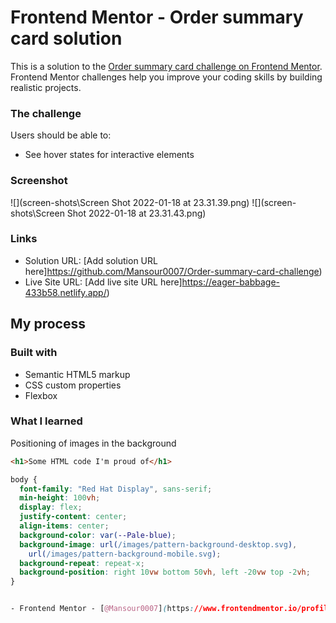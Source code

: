 # Frontend Mentor - Order summary card solution

This is a solution to the [Order summary card challenge on Frontend Mentor](https://www.frontendmentor.io/challenges/order-summary-component-QlPmajDUj). Frontend Mentor challenges help you improve your coding skills by building realistic projects.

### The challenge

Users should be able to:

- See hover states for interactive elements

### Screenshot

![](screen-shots\Screen Shot 2022-01-18 at 23.31.39.png)
![](screen-shots\Screen Shot 2022-01-18 at 23.31.43.png)

### Links

- Solution URL: [Add solution URL here]https://github.com/Mansour0007/Order-summary-card-challenge)
- Live Site URL: [Add live site URL here]https://eager-babbage-433b58.netlify.app/)

## My process

### Built with

- Semantic HTML5 markup
- CSS custom properties
- Flexbox

### What I learned

Positioning of images in the background

```html
<h1>Some HTML code I'm proud of</h1>
```

```css
body {
  font-family: "Red Hat Display", sans-serif;
  min-height: 100vh;
  display: flex;
  justify-content: center;
  align-items: center;
  background-color: var(--Pale-blue);
  background-image: url(/images/pattern-background-desktop.svg),
    url(/images/pattern-background-mobile.svg);
  background-repeat: repeat-x;
  background-position: right 10vw bottom 50vh, left -20vw top -2vh;
}


- Frontend Mentor - [@Mansour0007](https://www.frontendmentor.io/profile/Mansour0007)


```
